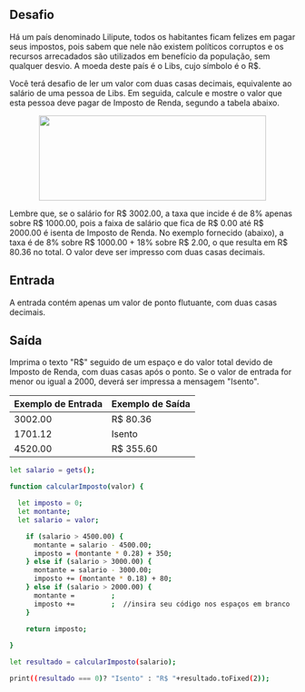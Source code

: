## Desafio

Há um país denominado Lilipute, todos os habitantes ficam felizes em pagar seus impostos, 
pois sabem que nele não existem políticos corruptos e os recursos arrecadados são utilizados em benefício da população, 
sem qualquer desvio. A moeda deste país é o Libs, cujo símbolo é o R$.

Você terá desafio de ler um valor com duas casas decimais, equivalente ao salário de uma pessoa de Libs. 
Em seguida, calcule e mostre o valor que esta pessoa deve pagar de Imposto de Renda, segundo a tabela abaixo.

<p align="center">
    <img src="../../../../assets/taxa-imposto-renda.png" width="400" height="150">
</p>

Lembre que, se o salário for R$ 3002.00, a taxa que incide é de 8% apenas sobre R$ 1000.00, 
pois a faixa de salário que fica de R$ 0.00 até R$ 2000.00 é isenta de Imposto de Renda. 
No exemplo fornecido (abaixo), a taxa é de 8% sobre R$ 1000.00 + 18% sobre R$ 2.00, o que resulta em R$ 80.36 no total. 
O valor deve ser impresso com duas casas decimais.

## Entrada

A entrada contém apenas um valor de ponto flutuante, com duas casas decimais.

## Saída

Imprima o texto "R$" seguido de um espaço e do valor total devido de Imposto de Renda, com duas casas após o ponto. 
Se o valor de entrada for menor ou igual a 2000, deverá ser impressa a mensagem "Isento".

| Exemplo de Entrada | Exemplo de Saída|
| ---|--- |
| 3002.00 | R$ 80.36 |
| 1701.12 | Isento |
| 4520.00 | R$ 355.60 |

```bash
let salario = gets();

function calcularImposto(valor) {

  let imposto = 0;
  let montante;
  let salario = valor;

    if (salario > 4500.00) {
      montante = salario - 4500.00;
      imposto = (montante * 0.28) + 350;
    } else if (salario > 3000.00) {
      montante = salario - 3000.00;
      imposto += (montante * 0.18) + 80;
    } else if (salario > 2000.00) {
      montante =         ;
      imposto +=         ;  //insira seu código nos espaços em branco
    }
    
    return imposto;

}

let resultado = calcularImposto(salario);

print((resultado === 0)? "Isento" : "R$ "+resultado.toFixed(2));
```
